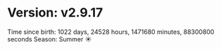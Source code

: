 # Version: v2.9.17
Time since birth: 1022 days, 24528 hours, 1471680 minutes, 88300800 seconds
Season: Summer ☀️
